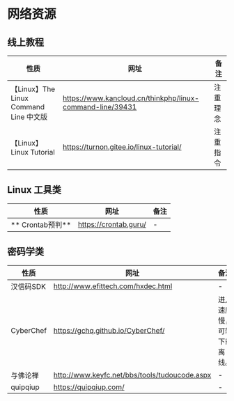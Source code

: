 # 网络资源

## 线上教程

| 性质                                   | 网址                                                      | 备注     |
| -------------------------------------- | --------------------------------------------------------- | -------- |
| 【Linux】The Linux Command Line 中文版 | https://www.kancloud.cn/thinkphp/linux-command-line/39431 | 注重理念 |
| 【Linux】 Linux Tutorial               | https://turnon.gitee.io/linux-tutorial/                   | 注重指令 |



## Linux 工具类

| 性质             | 网址                  | 备注 |
| ---------------- | --------------------- | ---- |
| ** Crontab预判** | https://crontab.guru/ | -    |



## 密码学类

| 性质      | 网址                                          | 备注                       |
| --------- | --------------------------------------------- | -------------------------- |
| 汉信码SDK | http://www.efittech.com/hxdec.html            | -                          |
| CyberChef | https://gchq.github.io/CyberChef/             | 进入速度慢，可转下载离线。 |
| 与佛论禅  | http://www.keyfc.net/bbs/tools/tudoucode.aspx | -                          |
| quipqiup  | https://quipqiup.com/                         | -                          |


